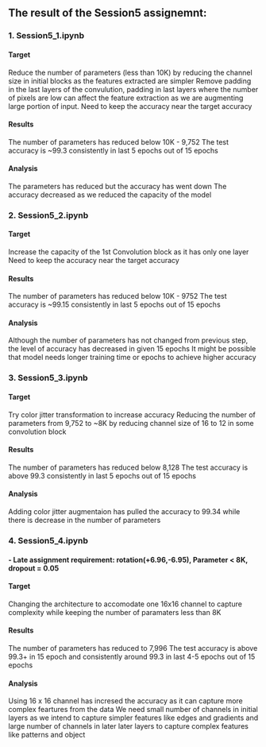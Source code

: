 ## The result of the Session5 assignemnt: 

### 1. Session5_1.ipynb

#### Target
Reduce the number of parameters (less than 10K) by reducing the channel size in initial blocks as the features extracted are simpler
Remove padding in the last layers of the convulution, padding in last layers where the number of pixels are low can affect the feature extraction as we are augmenting large portion of input.
Need to keep the accuracy near the target accuracy

#### Results
The number of parameters has reduced below 10K - 9,752
The test accuracy is ~99.3 consistently in last 5 epochs out of 15 epochs

#### Analysis
The parameters has reduced but the accuracy has went down
The accuracy decreased as we reduced the capacity of the model


### 2. Session5_2.ipynb

#### Target
Increase the capacity of the 1st Convolution block as it has only one layer
Need to keep the accuracy near the target accuracy

#### Results
The number of parameters has reduced below 10K - 9752
The test accuracy is ~99.15 consistently in last 5 epochs out of 15 epochs

#### Analysis
Although the number of parameters has not changed from previous step, the level of accuracy has decreased in given 15 epochs
It might be possible that model needs longer training time or epochs to achieve higher accuracy

### 3. Session5_3.ipynb

#### Target
Try color jitter transformation to increase accuracy
Reducing the number of parameters from 9,752 to ~8K by reducing channel size of 16 to 12 in some convolution block

#### Results
The number of parameters has reduced below 8,128
The test accuracy is above 99.3 consistently in last 5 epochs out of 15 epochs

#### Analysis
Adding color jitter augmentaion has pulled the accuracy to 99.34 while there is decrease in the number of parameters

### 4. Session5_4.ipynb

#### - Late assignment requirement: rotation(+6.96,-6.95), Parameter < 8K, dropout = 0.05

#### Target
Changing the architecture to accomodate one 16x16 channel to capture complexity while keeping the number of paramaters less than 8K


#### Results
The number of parameters has reduced to 7,996
The test accuracy is above 99.3+ in 15 epoch and consistently around 99.3 in last 4-5 epochs out of 15 epochs

#### Analysis
Using 16 x 16 channel has incresed the accuracy as it can capture more complex feartures from the data
We need small number of channels in initial layers as we intend to capture simpler features like edges and gradients and large number of channels in later later layers to capture complex features like patterns and object


